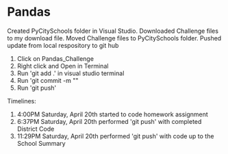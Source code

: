 # Pandas
Created PyCitySchools folder in Visual Studio.
Downloaded Challenge files to my download file. 
Moved Challenge files to PyCitySchools folder.
Pushed update from local respository to git hub
  1) Click on Pandas_Challenge
  2) Right click and Open in Terminal
  3) Run 'git add .' in visual studio terminal
  4) Run 'git commit -m "<message>"
  5) Run 'git push'

Timelines:
1) 4:00PM Saturday, April 20th started to code homework assignment
2) 6:37PM Saturday, April 20th performed 'git push' with completed District Code
3) 11:29PM Saturday, April 20th performed 'git push' with code up to the School Summary
